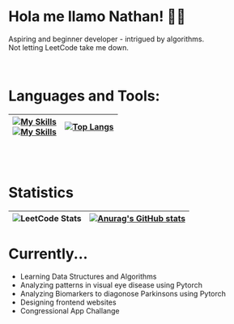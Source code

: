 # Hola me llamo Nathan! 👋👋 <br>
Aspiring and beginner developer - intrigued by algorithms. <br>
Not letting LeetCode take me down. <br>

<br>

# Languages and Tools:

| [![My Skills](https://skillicons.dev/icons?i=js,html,css,xd,py,java,vscode)](https://skillicons.dev) <br> [![My Skills](https://skillicons.dev/icons?i=windows,linux,lua,robloxstudio,discord)](https://skillicons.dev)| [![Top Langs](https://github-readme-stats.vercel.app/api/top-langs/?username=CvmuloSky&theme=tokyonight)](https://github.com/anuraghazra/github-readme-stats)|
| ----------- | ------------- |

<br><br>
# Statistics
|![LeetCode Stats](https://leetcard.jacoblin.cool/nathannnguyen162?ext=heatmap)| [![Anurag's GitHub stats](https://github-readme-stats.vercel.app/api?username=CvmuloSky&theme=tokyonight)](https://github.com/anuraghazra/github-readme-stats)
| ----------- | ------------- |

# Currently...

- Learning Data Structures and Algorithms
- Analyzing patterns in visual eye disease using Pytorch
- Analyzing Biomarkers to diagonose Parkinsons using Pytorch
- Designing frontend websites
- Congressional App Challange
